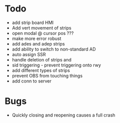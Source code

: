 ﻿# Todo

* add strip board HMI
* Add vert movement of strips
* open modal @ cursor pos ???
* make more error robust
* add ades and adep strips
* add ability to switch to non-standard AD
* auto assign SSR
* handle deletion of strips and 
* sid triggering - prevent triggering onto rwy
* add different types of strips
* prevent OBS from touching things
* add conn to server

# Bugs
* Quickly closing and reopening causes a full crash